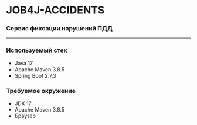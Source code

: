 # JOB4J-ACCIDENTS

### Сервис фиксации нарушений ПДД

---
### Используемый стек
- Java 17
- Apache Maven 3.8.5
- Spring Boot 2.7.3

### Требуемое окружение
- JDK 17
- Apache Maven 3.8.5
- Браузер
